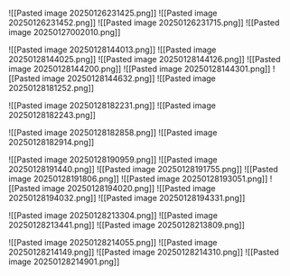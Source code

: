 ![[Pasted image 20250126231425.png]]
![[Pasted image 20250126231452.png]]
![[Pasted image 20250126231715.png]]
![[Pasted image 20250127002010.png]]

![[Pasted image 20250128144013.png]]
![[Pasted image 20250128144025.png]]
![[Pasted image 20250128144126.png]]
![[Pasted image 20250128144200.png]]
![[Pasted image 20250128144301.png]]
![[Pasted image 20250128144632.png]]
![[Pasted image 20250128181252.png]]



![[Pasted image 20250128182231.png]]
![[Pasted image 20250128182243.png]]

![[Pasted image 20250128182858.png]]
![[Pasted image 20250128182914.png]]


![[Pasted image 20250128190959.png]]
![[Pasted image 20250128191440.png]]
![[Pasted image 20250128191755.png]]
![[Pasted image 20250128191806.png]]
![[Pasted image 20250128193051.png]]
![[Pasted image 20250128194020.png]]
![[Pasted image 20250128194032.png]]
![[Pasted image 20250128194331.png]]


![[Pasted image 20250128213304.png]]
![[Pasted image 20250128213441.png]]
![[Pasted image 20250128213809.png]]

![[Pasted image 20250128214055.png]]
![[Pasted image 20250128214149.png]]
![[Pasted image 20250128214310.png]]
![[Pasted image 20250128214901.png]]
